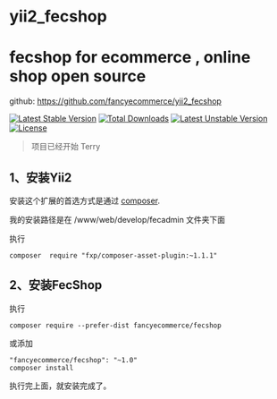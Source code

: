 # yii2_fecshop
fecshop for ecommerce  , online shop open source
========


github: https://github.com/fancyecommerce/yii2_fecshop

[![Latest Stable Version](https://poser.pugx.org/fancyecommerce/fecshop/v/stable)](https://packagist.org/packages/fancyecommerce/fecshop) [![Total Downloads](https://poser.pugx.org/fancyecommerce/fecshop/downloads)](https://packagist.org/packages/fancyecommerce/fecshop) [![Latest Unstable Version](https://poser.pugx.org/fancyecommerce/fecshop/v/unstable)](https://packagist.org/packages/fancyecommerce/fecshop) [![License](https://poser.pugx.org/fancyecommerce/fecshop/license)](https://packagist.org/packages/fancyecommerce/fecshop)

> 项目已经开始
> Terry

1、安装Yii2
------------

安装这个扩展的首选方式是通过 [composer](http://getcomposer.org/download/).

我的安装路径是在 /www/web/develop/fecadmin 文件夹下面

执行

```
composer  require "fxp/composer-asset-plugin:~1.1.1"

```



2、安装FecShop
------------

执行

```
composer require --prefer-dist fancyecommerce/fecshop

```
或添加

```
"fancyecommerce/fecshop": "~1.0"
composer install
```

执行完上面，就安装完成了。
